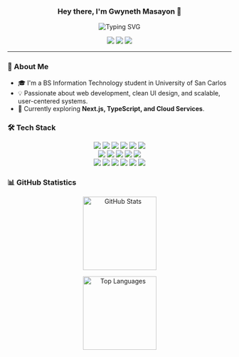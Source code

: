<h3 align="center">
  Hey there, I'm Gwyneth Masayon 👋
</h3>
<p align="center">
  <img src="https://readme-typing-svg.demolab.com?font=Fira+Code&size=16&pause=1000&color=36BCF7&center=true&vCenter=true&width=500&lines=Full-Stack+Developer;UI/UX+Designer" alt="Typing SVG" />
</p>
<p align="center">
  <a href="mailto:gwynethmasayon@gmail.com"><img src="https://img.shields.io/badge/Email-D14836?style=for-the-badge&logo=gmail&logoColor=white"></a>
  <a href="https://linkedin.com/in/g-masayon"><img src="https://img.shields.io/badge/LinkedIn-0077B5?style=for-the-badge&logo=linkedin&logoColor=white"></a>
  <a href="https://gwynethmasayon.vercel.app"><img src="https://img.shields.io/badge/Portfolio-36BCF7?style=for-the-badge&logo=google-chrome&logoColor=white"></a>
</p>

---

<h3> 🚀 About Me </h3>

- 🎓 I'm a BS Information Technology student in University of San Carlos
- 💡 Passionate about web development, clean UI design, and scalable, user-centered systems.
- 🌱 Currently exploring **Next.js, TypeScript, and Cloud Services**.



<h3> 🛠️ Tech Stack </h3>
<p align="center">
  <img src="https://img.shields.io/badge/HTML5-E34C26?style=for-the-badge&logo=html5&logoColor=white"/>
  <img src="https://img.shields.io/badge/CSS3-1572B6?style=for-the-badge&logo=css3&logoColor=white"/>
  <img src="https://img.shields.io/badge/JavaScript-F7E017?style=for-the-badge&logo=javascript&logoColor=black"/>
  <img src="https://img.shields.io/badge/React-61DAFB?style=for-the-badge&logo=react&logoColor=black"/>
  <img src="https://img.shields.io/badge/TailwindCSS-38B2AC?style=for-the-badge&logo=tailwind-css&logoColor=white"/>
  <img src="https://img.shields.io/badge/Bootstrap-563D7C?style=for-the-badge&logo=bootstrap&logoColor=white"/>
  <br/>
  <img src="https://img.shields.io/badge/Node.js-43853D?style=for-the-badge&logo=node.js&logoColor=white"/>
  <img src="https://img.shields.io/badge/Express-000000?style=for-the-badge&logo=express&logoColor=white"/>
  <img src="https://img.shields.io/badge/PHP-777BB4?style=for-the-badge&logo=php&logoColor=white"/>
  <img src="https://img.shields.io/badge/Firebase-FFCA28?style=for-the-badge&logo=firebase&logoColor=black"/>
  <img src="https://img.shields.io/badge/MySQL-4479A1?style=for-the-badge&logo=mysql&logoColor=white"/>
  <br/>
  <img src="https://img.shields.io/badge/Git-F05032?style=for-the-badge&logo=git&logoColor=white"/>
  <img src="https://img.shields.io/badge/Postman-FF6C37?style=for-the-badge&logo=postman&logoColor=white"/>
  <img src="https://img.shields.io/badge/Figma-F24E1E?style=for-the-badge&logo=figma&logoColor=white"/>
  <img src="https://img.shields.io/badge/Canva-00C4CC?style=for-the-badge&logo=canva&logoColor=white"/>
  <img src="https://img.shields.io/badge/Jira-0052CC?style=for-the-badge&logo=jira&logoColor=white"/>
  <img src="https://img.shields.io/badge/Trello-0052CC?style=for-the-badge&logo=trello&logoColor=white"/>
</p>



<h3> 📊 GitHub Statistics </h3>
<p align="center">
  <img src="https://github-readme-stats.vercel.app/api?username=neth-CM&show_icons=true&theme=radical" alt="GitHub Stats" height="165" />
</p>
<p align="center">
  <img src="https://github-readme-stats.vercel.app/api/top-langs/?username=neth-CM&layout=compact&theme=radical" alt="Top Languages" height="165" />
</p>

